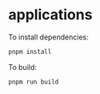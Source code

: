 # applications

To install dependencies:

```bash
pnpm install
```

To build:

```bash
pnpm run build
```
